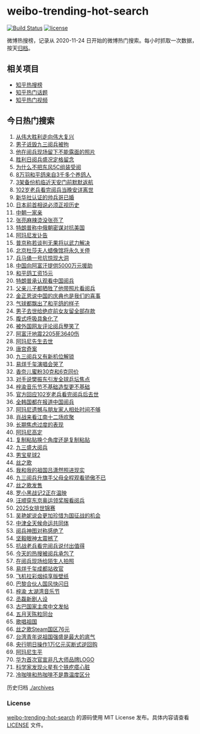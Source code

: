 # weibo-trending-hot-search

[![Build Status](https://github.com/justjavac/weibo-trending-hot-search/workflows/ci/badge.svg?branch=master)](https://github.com/justjavac/weibo-trending-hot-search/actions)
[![license](https://img.shields.io/github/license/justjavac/weibo-trending-hot-search)](https://github.com/justjavac/weibo-trending-hot-search/blob/master/LICENSE)

微博热搜榜，记录从 2020-11-24 日开始的微博热门搜索。每小时抓取一次数据，按天[归档](./archives)。

## 相关项目

- [知乎热搜榜](https://github.com/justjavac/zhihu-trending-top-search)
- [知乎热门话题](https://github.com/justjavac/zhihu-trending-hot-questions)
- [知乎热门视频](https://github.com/justjavac/zhihu-trending-hot-video)

## 今日热门搜索

<!-- BEGIN -->
<!-- 最后更新时间 Fri Sep 05 2025 06:42:49 GMT+0800 (China Standard Time) -->

1. [从伟大胜利走向伟大复兴](https://s.weibo.com//weibo?q=%23%E4%BB%8E%E4%BC%9F%E5%A4%A7%E8%83%9C%E5%88%A9%E8%B5%B0%E5%90%91%E4%BC%9F%E5%A4%A7%E5%A4%8D%E5%85%B4%23&Refer=new_time)
1. [男子诋毁九三阅兵被拘](https://s.weibo.com//weibo?q=%23%E7%94%B7%E5%AD%90%E8%AF%8B%E6%AF%81%E4%B9%9D%E4%B8%89%E9%98%85%E5%85%B5%E8%A2%AB%E6%8B%98%23&t=31&band_rank=1&Refer=top)
1. [他在阅兵现场留下不能露面的照片](https://s.weibo.com//weibo?q=%23%E4%BB%96%E5%9C%A8%E9%98%85%E5%85%B5%E7%8E%B0%E5%9C%BA%E7%95%99%E4%B8%8B%E4%B8%8D%E8%83%BD%E9%9C%B2%E9%9D%A2%E7%9A%84%E7%85%A7%E7%89%87%23&t=31&band_rank=2&Refer=top)
1. [胜利日阅兵盛况定格留念](https://s.weibo.com//weibo?q=%23%E8%83%9C%E5%88%A9%E6%97%A5%E9%98%85%E5%85%B5%E7%9B%9B%E5%86%B5%E5%AE%9A%E6%A0%BC%E7%95%99%E5%BF%B5%23&t=31&band_rank=3&Refer=top)
1. [为什么不把东风5C组装受阅](https://s.weibo.com//weibo?q=%E4%B8%BA%E4%BB%80%E4%B9%88%E4%B8%8D%E6%8A%8A%E4%B8%9C%E9%A3%8E5C%E7%BB%84%E8%A3%85%E5%8F%97%E9%98%85&t=31&band_rank=4&Refer=top)
1. [8万羽和平鸽来自3千多个养鸽人](https://s.weibo.com//weibo?q=%238%E4%B8%87%E7%BE%BD%E5%92%8C%E5%B9%B3%E9%B8%BD%E6%9D%A5%E8%87%AA3%E5%8D%83%E5%A4%9A%E4%B8%AA%E5%85%BB%E9%B8%BD%E4%BA%BA%23&t=31&band_rank=31&Refer=top)
1. [3架备份机临近天安门前默默返航](https://s.weibo.com//weibo?q=%233%E6%9E%B6%E5%A4%87%E4%BB%BD%E6%9C%BA%E4%B8%B4%E8%BF%91%E5%A4%A9%E5%AE%89%E9%97%A8%E5%89%8D%E9%BB%98%E9%BB%98%E8%BF%94%E8%88%AA%23&t=31&band_rank=18&Refer=top)
1. [102岁老兵看完阅兵当晚安详离世](https://s.weibo.com//weibo?q=%23102%E5%B2%81%E8%80%81%E5%85%B5%E7%9C%8B%E5%AE%8C%E9%98%85%E5%85%B5%E5%BD%93%E6%99%9A%E5%AE%89%E8%AF%A6%E7%A6%BB%E4%B8%96%23&t=31&band_rank=5&Refer=top)
1. [新华社认证的帅兵哥已婚](https://s.weibo.com//weibo?q=%23%E6%96%B0%E5%8D%8E%E7%A4%BE%E8%AE%A4%E8%AF%81%E7%9A%84%E5%B8%85%E5%85%B5%E5%93%A5%E5%B7%B2%E5%A9%9A%23&t=31&band_rank=7&Refer=top)
1. [日本前首相说必须正视历史](https://s.weibo.com//weibo?q=%23%E6%97%A5%E6%9C%AC%E5%89%8D%E9%A6%96%E7%9B%B8%E8%AF%B4%E5%BF%85%E9%A1%BB%E6%AD%A3%E8%A7%86%E5%8E%86%E5%8F%B2%23&t=31&band_rank=27&Refer=top)
1. [中朝一家亲](https://s.weibo.com//weibo?q=%23%E4%B8%AD%E6%9C%9D%E4%B8%80%E5%AE%B6%E4%BA%B2%23&t=31&band_rank=6&Refer=top)
1. [张亮麻辣烫没张亮了](https://s.weibo.com//weibo?q=%23%E5%BC%A0%E4%BA%AE%E9%BA%BB%E8%BE%A3%E7%83%AB%E6%B2%A1%E5%BC%A0%E4%BA%AE%E4%BA%86%23&t=31&band_rank=14&Refer=top)
1. [特朗普称中俄朝密谋对抗美国](https://s.weibo.com//weibo?q=%23%E7%89%B9%E6%9C%97%E6%99%AE%E7%A7%B0%E4%B8%AD%E4%BF%84%E6%9C%9D%E5%AF%86%E8%B0%8B%E5%AF%B9%E6%8A%97%E7%BE%8E%E5%9B%BD%23&t=31&band_rank=15&Refer=top)
1. [阿玛尼发讣告](https://s.weibo.com//weibo?q=%23%E9%98%BF%E7%8E%9B%E5%B0%BC%E5%8F%91%E8%AE%A3%E5%91%8A%23&t=31&band_rank=11&Refer=top)
1. [普京称若谈判无果将以武力解决](https://s.weibo.com//weibo?q=%23%E6%99%AE%E4%BA%AC%E7%A7%B0%E8%8B%A5%E8%B0%88%E5%88%A4%E6%97%A0%E6%9E%9C%E5%B0%86%E4%BB%A5%E6%AD%A6%E5%8A%9B%E8%A7%A3%E5%86%B3%23&t=31&band_rank=39&Refer=top)
1. [北京杜莎夫人蜡像馆将永久关停](https://s.weibo.com//weibo?q=%23%E5%8C%97%E4%BA%AC%E6%9D%9C%E8%8E%8E%E5%A4%AB%E4%BA%BA%E8%9C%A1%E5%83%8F%E9%A6%86%E5%B0%86%E6%B0%B8%E4%B9%85%E5%85%B3%E5%81%9C%23&t=31&band_rank=34&Refer=top)
1. [兵马俑一号坑惊现大洞](https://s.weibo.com//weibo?q=%23%E5%85%B5%E9%A9%AC%E4%BF%91%E4%B8%80%E5%8F%B7%E5%9D%91%E6%83%8A%E7%8E%B0%E5%A4%A7%E6%B4%9E%23&t=31&band_rank=20&Refer=top)
1. [中国向阿富汗提供5000万元援助](https://s.weibo.com//weibo?q=%23%E4%B8%AD%E5%9B%BD%E5%90%91%E9%98%BF%E5%AF%8C%E6%B1%97%E6%8F%90%E4%BE%9B5000%E4%B8%87%E5%85%83%E6%8F%B4%E5%8A%A9%23&t=31&band_rank=17&Refer=top)
1. [和平鸽工资15元](https://s.weibo.com//weibo?q=%23%E5%92%8C%E5%B9%B3%E9%B8%BD%E5%B7%A5%E8%B5%8415%E5%85%83%23&t=31&band_rank=10&Refer=top)
1. [特朗普承认观看中国阅兵](https://s.weibo.com//weibo?q=%23%E7%89%B9%E6%9C%97%E6%99%AE%E6%89%BF%E8%AE%A4%E8%A7%82%E7%9C%8B%E4%B8%AD%E5%9B%BD%E9%98%85%E5%85%B5%23&t=31&band_rank=13&Refer=top)
1. [父亲儿子都牺牲了他带照片看阅兵](https://s.weibo.com//weibo?q=%23%E7%88%B6%E4%BA%B2%E5%84%BF%E5%AD%90%E9%83%BD%E7%89%BA%E7%89%B2%E4%BA%86%E4%BB%96%E5%B8%A6%E7%85%A7%E7%89%87%E7%9C%8B%E9%98%85%E5%85%B5%23&t=31&band_rank=47&Refer=top)
1. [金正恩说中国的庆典也是我们的喜事](https://s.weibo.com//weibo?q=%23%E9%87%91%E6%AD%A3%E6%81%A9%E8%AF%B4%E4%B8%AD%E5%9B%BD%E7%9A%84%E5%BA%86%E5%85%B8%E4%B9%9F%E6%98%AF%E6%88%91%E4%BB%AC%E7%9A%84%E5%96%9C%E4%BA%8B%23&t=31&band_rank=21&Refer=top)
1. [气球都飘出了和平鸽的样子](https://s.weibo.com//weibo?q=%23%E6%B0%94%E7%90%83%E9%83%BD%E9%A3%98%E5%87%BA%E4%BA%86%E5%92%8C%E5%B9%B3%E9%B8%BD%E7%9A%84%E6%A0%B7%E5%AD%90%23&t=31&band_rank=36&Refer=top)
1. [男子去世给绝症前女友留全部存款](https://s.weibo.com//weibo?q=%23%E7%94%B7%E5%AD%90%E5%8E%BB%E4%B8%96%E7%BB%99%E7%BB%9D%E7%97%87%E5%89%8D%E5%A5%B3%E5%8F%8B%E7%95%99%E5%85%A8%E9%83%A8%E5%AD%98%E6%AC%BE%23&t=31&band_rank=33&Refer=top)
1. [腹式呼吸具象化了](https://s.weibo.com//weibo?q=%E8%85%B9%E5%BC%8F%E5%91%BC%E5%90%B8%E5%85%B7%E8%B1%A1%E5%8C%96%E4%BA%86&t=31&band_rank=47&Refer=top)
1. [被外国网友评论阅兵整笑了](https://s.weibo.com//weibo?q=%23%E8%A2%AB%E5%A4%96%E5%9B%BD%E7%BD%91%E5%8F%8B%E8%AF%84%E8%AE%BA%E9%98%85%E5%85%B5%E6%95%B4%E7%AC%91%E4%BA%86%23&t=31&band_rank=23&Refer=top)
1. [阿富汗地震2205死3640伤](https://s.weibo.com//weibo?q=%23%E9%98%BF%E5%AF%8C%E6%B1%97%E5%9C%B0%E9%9C%872205%E6%AD%BB3640%E4%BC%A4%23&t=31&band_rank=25&Refer=top)
1. [阿玛尼先生去世](https://s.weibo.com//weibo?q=%23%E9%98%BF%E7%8E%9B%E5%B0%BC%E5%85%88%E7%94%9F%E5%8E%BB%E4%B8%96%23&t=31&band_rank=12&Refer=top)
1. [唐宫奇案](https://s.weibo.com//weibo?q=%23%E5%94%90%E5%AE%AB%E5%A5%87%E6%A1%88%23&t=31&band_rank=28&Refer=top)
1. [九三阅兵又有新机位解锁](https://s.weibo.com//weibo?q=%23%E4%B9%9D%E4%B8%89%E9%98%85%E5%85%B5%E5%8F%88%E6%9C%89%E6%96%B0%E6%9C%BA%E4%BD%8D%E8%A7%A3%E9%94%81%23&t=31&band_rank=47&Refer=top)
1. [易烊千玺演唱会哭了](https://s.weibo.com//weibo?q=%E6%98%93%E7%83%8A%E5%8D%83%E7%8E%BA%E6%BC%94%E5%94%B1%E4%BC%9A%E5%93%AD%E4%BA%86&t=31&band_rank=22&Refer=top)
1. [香奈儿蜜粉30克和6克同价](https://s.weibo.com//weibo?q=%23%E9%A6%99%E5%A5%88%E5%84%BF%E8%9C%9C%E7%B2%8930%E5%85%8B%E5%92%8C6%E5%85%8B%E5%90%8C%E4%BB%B7%23&t=31&band_rank=42&Refer=top)
1. [对手说樊振东引发全球乒坛焦点](https://s.weibo.com//weibo?q=%23%E5%AF%B9%E6%89%8B%E8%AF%B4%E6%A8%8A%E6%8C%AF%E4%B8%9C%E5%BC%95%E5%8F%91%E5%85%A8%E7%90%83%E4%B9%92%E5%9D%9B%E7%84%A6%E7%82%B9%23&t=31&band_rank=37&Refer=top)
1. [梓渝音乐节不基础造型更不基础](https://s.weibo.com//weibo?q=%23%E6%A2%93%E6%B8%9D%E9%9F%B3%E4%B9%90%E8%8A%82%E4%B8%8D%E5%9F%BA%E7%A1%80%E9%80%A0%E5%9E%8B%E6%9B%B4%E4%B8%8D%E5%9F%BA%E7%A1%80%23&t=31&band_rank=26&Refer=top)
1. [官方回应102岁老兵看完阅兵后去世](https://s.weibo.com//weibo?q=%23%E5%AE%98%E6%96%B9%E5%9B%9E%E5%BA%94102%E5%B2%81%E8%80%81%E5%85%B5%E7%9C%8B%E5%AE%8C%E9%98%85%E5%85%B5%E5%90%8E%E5%8E%BB%E4%B8%96%23&t=31&band_rank=38&Refer=top)
1. [全韩国都在报道中国阅兵](https://s.weibo.com//weibo?q=%23%E5%85%A8%E9%9F%A9%E5%9B%BD%E9%83%BD%E5%9C%A8%E6%8A%A5%E9%81%93%E4%B8%AD%E5%9B%BD%E9%98%85%E5%85%B5%23&t=31&band_rank=32&Refer=top)
1. [阿玛尼遗憾与朋友家人相处时间不够](https://s.weibo.com//weibo?q=%23%E9%98%BF%E7%8E%9B%E5%B0%BC%E9%81%97%E6%86%BE%E4%B8%8E%E6%9C%8B%E5%8F%8B%E5%AE%B6%E4%BA%BA%E7%9B%B8%E5%A4%84%E6%97%B6%E9%97%B4%E4%B8%8D%E5%A4%9F%23&t=31&band_rank=46&Refer=top)
1. [肖战来看江南十二场欢聚](https://s.weibo.com//weibo?q=%23%E8%82%96%E6%88%98%E6%9D%A5%E7%9C%8B%E6%B1%9F%E5%8D%97%E5%8D%81%E4%BA%8C%E5%9C%BA%E6%AC%A2%E8%81%9A%23&t=31&band_rank=38&Refer=top)
1. [长期焦虑过度的表现](https://s.weibo.com//weibo?q=%E9%95%BF%E6%9C%9F%E7%84%A6%E8%99%91%E8%BF%87%E5%BA%A6%E7%9A%84%E8%A1%A8%E7%8E%B0&t=31&band_rank=30&Refer=top)
1. [阿玛尼高定](https://s.weibo.com//weibo?q=%E9%98%BF%E7%8E%9B%E5%B0%BC%E9%AB%98%E5%AE%9A&t=31&band_rank=16&Refer=top)
1. [复制粘贴换个角度还是复制粘贴](https://s.weibo.com//weibo?q=%23%E5%A4%8D%E5%88%B6%E7%B2%98%E8%B4%B4%E6%8D%A2%E4%B8%AA%E8%A7%92%E5%BA%A6%E8%BF%98%E6%98%AF%E5%A4%8D%E5%88%B6%E7%B2%98%E8%B4%B4%23&t=31&band_rank=9&Refer=top)
1. [九三盛大阅兵](https://s.weibo.com//weibo?q=%23%E4%B9%9D%E4%B8%89%E7%9B%9B%E5%A4%A7%E9%98%85%E5%85%B5%23&t=31&band_rank=45&Refer=top)
1. [男宝星球2](https://s.weibo.com//weibo?q=%E7%94%B7%E5%AE%9D%E6%98%9F%E7%90%832&t=31&band_rank=24&Refer=top)
1. [丝之歌](https://s.weibo.com//weibo?q=%E4%B8%9D%E4%B9%8B%E6%AD%8C&t=31&band_rank=19&Refer=top)
1. [我和我的祖国吕潇然照进现实](https://s.weibo.com//weibo?q=%23%E6%88%91%E5%92%8C%E6%88%91%E7%9A%84%E7%A5%96%E5%9B%BD%E5%90%95%E6%BD%87%E7%84%B6%E7%85%A7%E8%BF%9B%E7%8E%B0%E5%AE%9E%23&t=31&band_rank=29&Refer=top)
1. [九三阅兵升旗手父母全程观看骄傲不已](https://s.weibo.com//weibo?q=%23%E4%B9%9D%E4%B8%89%E9%98%85%E5%85%B5%E5%8D%87%E6%97%97%E6%89%8B%E7%88%B6%E6%AF%8D%E5%85%A8%E7%A8%8B%E8%A7%82%E7%9C%8B%E9%AA%84%E5%82%B2%E4%B8%8D%E5%B7%B2%23&t=31&band_rank=41&Refer=top)
1. [丝之歌发售](https://s.weibo.com//weibo?q=%23%E4%B8%9D%E4%B9%8B%E6%AD%8C%E5%8F%91%E5%94%AE%23&t=31&band_rank=29&Refer=top)
1. [罗小黑战记2正在温映](https://s.weibo.com//weibo?q=%23%E7%BD%97%E5%B0%8F%E9%BB%91%E6%88%98%E8%AE%B02%E6%AD%A3%E5%9C%A8%E6%B8%A9%E6%98%A0%23&t=31&band_rank=43&Refer=top)
1. [汪顺穿东京奥运领奖服看阅兵](https://s.weibo.com//weibo?q=%23%E6%B1%AA%E9%A1%BA%E7%A9%BF%E4%B8%9C%E4%BA%AC%E5%A5%A5%E8%BF%90%E9%A2%86%E5%A5%96%E6%9C%8D%E7%9C%8B%E9%98%85%E5%85%B5%23&t=31&band_rank=50&Refer=top)
1. [2025女排世锦赛](https://s.weibo.com//weibo?q=%232025%E5%A5%B3%E6%8E%92%E4%B8%96%E9%94%A6%E8%B5%9B%23&t=31&band_rank=48&Refer=top)
1. [吴艳妮说会更加珍惜为国征战的机会](https://s.weibo.com//weibo?q=%23%E5%90%B4%E8%89%B3%E5%A6%AE%E8%AF%B4%E4%BC%9A%E6%9B%B4%E5%8A%A0%E7%8F%8D%E6%83%9C%E4%B8%BA%E5%9B%BD%E5%BE%81%E6%88%98%E7%9A%84%E6%9C%BA%E4%BC%9A%23&t=31&band_rank=49&Refer=top)
1. [中津全天候命运共同体](https://s.weibo.com//weibo?q=%23%E4%B8%AD%E6%B4%A5%E5%85%A8%E5%A4%A9%E5%80%99%E5%91%BD%E8%BF%90%E5%85%B1%E5%90%8C%E4%BD%93%23&t=31&band_rank=42&Refer=top)
1. [阅兵神图对称感绝了](https://s.weibo.com//weibo?q=%23%E9%98%85%E5%85%B5%E7%A5%9E%E5%9B%BE%E5%AF%B9%E7%A7%B0%E6%84%9F%E7%BB%9D%E4%BA%86%23&t=31&band_rank=41&Refer=top)
1. [坚毅眼神太震撼了](https://s.weibo.com//weibo?q=%23%E5%9D%9A%E6%AF%85%E7%9C%BC%E7%A5%9E%E5%A4%AA%E9%9C%87%E6%92%BC%E4%BA%86%23&t=31&band_rank=10&Refer=top)
1. [抗战老兵看完阅兵说付出值得](https://s.weibo.com//weibo?q=%23%E6%8A%97%E6%88%98%E8%80%81%E5%85%B5%E7%9C%8B%E5%AE%8C%E9%98%85%E5%85%B5%E8%AF%B4%E4%BB%98%E5%87%BA%E5%80%BC%E5%BE%97%23&t=31&band_rank=19&Refer=top)
1. [今天的热搜被阅兵承包了](https://s.weibo.com//weibo?q=%23%E4%BB%8A%E5%A4%A9%E7%9A%84%E7%83%AD%E6%90%9C%E8%A2%AB%E9%98%85%E5%85%B5%E6%89%BF%E5%8C%85%E4%BA%86%23&t=31&band_rank=46&Refer=top)
1. [在阅兵现场给陌生人拍照](https://s.weibo.com//weibo?q=%E5%9C%A8%E9%98%85%E5%85%B5%E7%8E%B0%E5%9C%BA%E7%BB%99%E9%99%8C%E7%94%9F%E4%BA%BA%E6%8B%8D%E7%85%A7&t=31&band_rank=41&Refer=top)
1. [易烊千玺成都站收官](https://s.weibo.com//weibo?q=%23%E6%98%93%E7%83%8A%E5%8D%83%E7%8E%BA%E6%88%90%E9%83%BD%E7%AB%99%E6%94%B6%E5%AE%98%23&t=31&band_rank=35&Refer=top)
1. [飞机拉彩烟纯享版壁纸](https://s.weibo.com//weibo?q=%23%E9%A3%9E%E6%9C%BA%E6%8B%89%E5%BD%A9%E7%83%9F%E7%BA%AF%E4%BA%AB%E7%89%88%E5%A3%81%E7%BA%B8%23&t=31&band_rank=43&Refer=top)
1. [巴黎合伙人国风快闪日](https://s.weibo.com//weibo?q=%23%E5%B7%B4%E9%BB%8E%E5%90%88%E4%BC%99%E4%BA%BA%E5%9B%BD%E9%A3%8E%E5%BF%AB%E9%97%AA%E6%97%A5%23&t=31&band_rank=38&Refer=top)
1. [梓渝 太湖湾音乐节](https://s.weibo.com//weibo?q=%E6%A2%93%E6%B8%9D%20%E5%A4%AA%E6%B9%96%E6%B9%BE%E9%9F%B3%E4%B9%90%E8%8A%82&t=31&band_rank=45&Refer=top)
1. [丞磊新剧人设](https://s.weibo.com//weibo?q=%23%E4%B8%9E%E7%A3%8A%E6%96%B0%E5%89%A7%E4%BA%BA%E8%AE%BE%23&t=31&band_rank=31&Refer=top)
1. [古巴国家主席中文发帖](https://s.weibo.com//weibo?q=%23%E5%8F%A4%E5%B7%B4%E5%9B%BD%E5%AE%B6%E4%B8%BB%E5%B8%AD%E4%B8%AD%E6%96%87%E5%8F%91%E5%B8%96%23&t=31&band_rank=43&Refer=top)
1. [五月天陈粒同台](https://s.weibo.com//weibo?q=%23%E4%BA%94%E6%9C%88%E5%A4%A9%E9%99%88%E7%B2%92%E5%90%8C%E5%8F%B0%23&t=31&band_rank=41&Refer=top)
1. [歌唱祖国](https://s.weibo.com//weibo?q=%23%E6%AD%8C%E5%94%B1%E7%A5%96%E5%9B%BD%23&t=31&band_rank=34&Refer=top)
1. [丝之歌Steam国区76元](https://s.weibo.com//weibo?q=%23%E4%B8%9D%E4%B9%8B%E6%AD%8CSteam%E5%9B%BD%E5%8C%BA76%E5%85%83%23&t=31&band_rank=44&Refer=top)
1. [台湾青年说祖国强盛是最大的底气](https://s.weibo.com//weibo?q=%23%E5%8F%B0%E6%B9%BE%E9%9D%92%E5%B9%B4%E8%AF%B4%E7%A5%96%E5%9B%BD%E5%BC%BA%E7%9B%9B%E6%98%AF%E6%9C%80%E5%A4%A7%E7%9A%84%E5%BA%95%E6%B0%94%23&t=31&band_rank=8&Refer=top)
1. [央行明日操作1万亿元买断式逆回购](https://s.weibo.com//weibo?q=%23%E5%A4%AE%E8%A1%8C%E6%98%8E%E6%97%A5%E6%93%8D%E4%BD%9C1%E4%B8%87%E4%BA%BF%E5%85%83%E4%B9%B0%E6%96%AD%E5%BC%8F%E9%80%86%E5%9B%9E%E8%B4%AD%23&t=31&band_rank=47&Refer=top)
1. [阿玛尼生平](https://s.weibo.com//weibo?q=%23%E9%98%BF%E7%8E%9B%E5%B0%BC%E7%94%9F%E5%B9%B3%23&t=31&band_rank=40&Refer=top)
1. [华为首次官宣非凡大师品牌LOGO](https://s.weibo.com//weibo?q=%23%E5%8D%8E%E4%B8%BA%E9%A6%96%E6%AC%A1%E5%AE%98%E5%AE%A3%E9%9D%9E%E5%87%A1%E5%A4%A7%E5%B8%88%E5%93%81%E7%89%8CLOGO%23&t=31&band_rank=49&Refer=top)
1. [科学家发现火星有个铁疙瘩心脏](https://s.weibo.com//weibo?q=%23%E7%A7%91%E5%AD%A6%E5%AE%B6%E5%8F%91%E7%8E%B0%E7%81%AB%E6%98%9F%E6%9C%89%E4%B8%AA%E9%93%81%E7%96%99%E7%98%A9%E5%BF%83%E8%84%8F%23&t=31&band_rank=46&Refer=top)
1. [冷咖啡和热咖啡不是靠温度区分](https://s.weibo.com//weibo?q=%23%E5%86%B7%E5%92%96%E5%95%A1%E5%92%8C%E7%83%AD%E5%92%96%E5%95%A1%E4%B8%8D%E6%98%AF%E9%9D%A0%E6%B8%A9%E5%BA%A6%E5%8C%BA%E5%88%86%23&t=31&band_rank=50&Refer=top)

<!-- END -->

历史归档 [./archives](./archives)

### License

[weibo-trending-hot-search](https://github.com/justjavac/weibo-trending-hot-search) 的源码使用 MIT License
发布。具体内容请查看 [LICENSE](./LICENSE) 文件。
